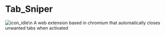 # Tab_Sniper
![icon_idle](https://github.com/user-attachments/assets/02b8a838-3885-4657-abce-f0b3ee072a9e)\n
A web extension based in chromium that automatically closes unwanted tabs when activated

